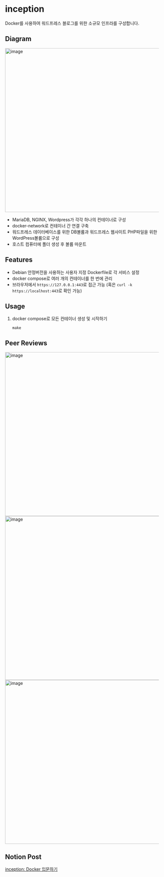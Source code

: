 # inception
Docker를 사용하여 워드프레스 블로그를 위한 소규모 인프라를 구성합니다.

## Diagram
<img width="535" alt="image" src="https://github.com/yeseulgangahan/inception/assets/88709878/6093e81f-a7fb-4b4f-b1ce-1aa30b9c0f71">

- MariaDB, NGINX, Wordpress가 각각 하나의 컨테이너로 구성
- docker-network로 컨테이너 간 연결 구축
- 워드프레스 데이터베이스를 위한 DB볼륨과 워드프레스 웹사이트 PHP파일을 위한 WordPress볼륨으로 구성
- 호스트 컴퓨터에 폴더 생성 후 볼륨 마운트

## Features
- Debian 안정버전을 사용하는 사용자 지정 Dockerfile로 각 서비스 설정
- docker compose로 여러 개의 컨테이너를 한 번에 관리
- 브라우저에서 `https://127.0.0.1:443`로 접근 가능 (혹은 `curl -k https://localhost:443`로 확인 가능)

## Usage
1. docker compose로 모든 컨테이너 생성 및 시작하기
   ```
   make
   ```

## Peer Reviews
<img width="535" alt="image" src="https://github.com/yeseulgangahan/inception/assets/88709878/503a1d39-fa51-4057-bcc0-baf978f163c2">
<img width="535" alt="image" src="https://github.com/yeseulgangahan/inception/assets/88709878/04531b61-7e89-44aa-9594-fcbe1d8d5c4c">
<img width="535" alt="image" src="https://github.com/yeseulgangahan/inception/assets/88709878/4caacbf6-411c-42e2-a366-13acf6fbd64d">

## Notion Post
[inception: Docker 입문하기](https://yeseulhan.notion.site/inception-Docker-d3c73daae0754bcb8e93cd57999e5c75?pvs=4)
